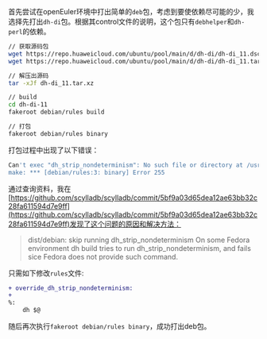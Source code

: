 首先尝试在openEuler环境中打出简单的`deb`包，考虑到要使依赖尽可能的少，我选择先打出`dh-di`包。根据其control文件的说明，这个包只有`debhelper`和`dh-perl`的依赖。
```bash
// 获取源码包
wget https://repo.huaweicloud.com/ubuntu/pool/main/d/dh-di/dh-di_11.dsc
wget https://repo.huaweicloud.com/ubuntu/pool/main/d/dh-di/dh-di_11.tar.xz

// 解压出源码
tar -xJf dh-di_11.tar.xz

// build
cd dh-di-11
fakeroot debian/rules build

// 打包
fakeroot debian/rules binary
```
打包过程中出现了以下错误：
```bash
Can't exec "dh_strip_nondeterminism": No such file or directory at /usr/share/perl5/vendor_perl/Debian/Debhelper/SequencerUtil.pm line 490
make: *** [debian/rules:3: binary] Error 255
```

通过查询资料，我在[https://github.com/scylladb/scylladb/commit/5bf9a03d65dea12ae63bb32c28fa611594d7e9ff](https://github.com/scylladb/scylladb/commit/5bf9a03d65dea12ae63bb32c28fa611594d7e9ff)发现了这个问题的原因和解决方法：
> dist/debian: skip running dh_strip_nondeterminism
On some Fedora environment dh build tries to run
dh_strip_nondeterminism, and fails sice Fedora does not provide such command.

只需如下修改`rules`文件:
```diff
+ override_dh_strip_nondeterminism:
+
%:
	dh $@
```

随后再次执行`fakeroot debian/rules binary`，成功打出deb包。